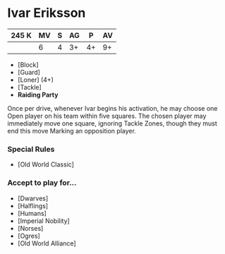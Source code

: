# Ivar Eriksson 
| 245 K  | MV | S | AG | P | AV |
| --- | --- | --- | --- | --- | --- |
| | 6 | 4 | 3+ | 4+ | 9+ |

* [Block]
* [Guard]
* [Loner] (4+)
* [Tackle]
* **Raiding Party**

Once per drive, whenever Ivar begins his activation, he may choose one Open player on his team within five squares. The chosen player may immediately move one square, ignoring Tackle Zones, though they must end this move Marking an opposition player.

### Special Rules
* [Old World Classic]

### Accept to play for...
* [Dwarves]
* [Halflings]
* [Humans]
* [Imperial Nobility]
* [Norses]
* [Ogres]
* [Old World Alliance]
